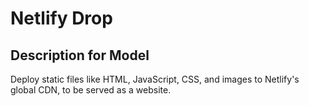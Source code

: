 # Netlify Drop

## Description for Model

Deploy static files like HTML, JavaScript, CSS, and images to Netlify's global CDN, to be served as a website.


